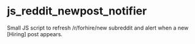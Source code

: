 # js_reddit_newpost_notifier

Small JS script to refresh /r/forhire/new subreddit and alert when a new [Hiring] post appears. 
